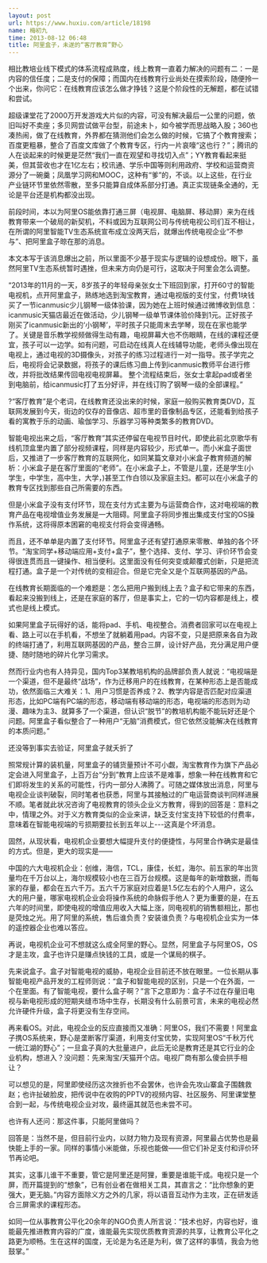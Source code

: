 ```yaml
---
layout: post
url: https://www.huxiu.com/article/18198
name: 梅初九
time: 2013-08-12 06:48
title: 阿里盒子，未遂的“客厅教育”野心
---
```

相比教培业线下模式的体系流程成熟度，线上教育一直着力解决的问题有二：一是内容的信任度；二是支付的保障；而国内在线教育行业尚处在摸索阶段，随便拎一个出来，你问它：在线教育应该怎么做才挣钱？这是个阶段性的无解题，都在试错和尝试。

超级课堂花了2000万开发游戏大片似的内容，可没有解决最后一公里的问题，依旧叫好不卖座；多贝网尝试做平台型，前途未卜，如今被学而思战略入股；360也凑热闹，做了在线教育，外界都在猜测他们会怎么做的时候，它搞了个教育搜索；百度更粗暴，整合了百度文库做了个教育专区，行内一片哀嚎“这也行？”；腾讯的人在谈起来的时候更是茫然“我们一直在观望和寻找切入点”；YY教育看起来挺美，但其营收也才在1亿左右；校讯通、学乐中国等则利用政府、学校和运营商资源分了一碗羹；凤凰学习网和MOOC，这种有“爹”的，不谈。以上这些，在行业产业链环节里依然零散，至多只能算自成体系部分打通。真正实现链条全通的，无论是平台还是机构都没出现。

前段时间，本以为阿里OS能依靠打通三屏（电视屏、电脑屏、移动屏）来为在线教育带来一个破局的新契机，不料或因为互联网公司与传统电视公司们互不相让，在所谓的阿里智能TV生态系统宣布成立没两天后，就爆出传统电视企业“不参与”、把阿里盒子晾在那的消息。

本文本写于该消息爆出之前，所以里面不少基于现实与逻辑的设想成份。眼下，虽然阿里TV生态系统暂时遇挫，但未来方向仍是可行，这取决于阿里会怎么调整。

“2013年的11月的一天，8岁孩子的年轻母亲张女士下班回到家，打开60寸的智能电视机，点开阿里盒子，熟练地选到淘宝教育，通过电视版的支付宝，付费1块钱买了一节icanmusic少儿钢琴一级体验课，因为她在上班时候通过微博收到信息：icanmusic天猫店最近在做活动，少儿钢琴一级单节课体验价降到1元。正好孩子刚买了icanmusic新出的‘小钢琴’，平时孩子只能周末去学琴，现在在家也能学了。关键是音乐教学视频做得生动有趣，电视屏幕大也不伤眼睛，在线的课程还便宜，孩子可以一边学。如有问题，可启动在线真人在线辅导功能，老师头像出现在电视上，通过电视的3D摄像头，对孩子的练习过程进行一对一指导。孩子学完之后，电视将会记录数据，将孩子的课后练习曲上传到icanmusic教师平台进行修改，并将批改结果传回电视电视屏幕。 整个流程结束后，张女士拿起pad或者坐到电脑前，给icanmusic打了五分好评，并在线订购了钢琴一级的全部课程。”

?“客厅教育”是个老词，在线教育还没出来的时候，家庭一般购买教育类DVD，互联网发展到今天，街边的仅存的音像店、超市里的音像制品专区，还能看到给孩子看的寓教于乐的动画、瑜伽学习、乐器学习等种类繁多的教育DVD。

智能电视出来之后，“客厅教育”其实还停留在电视节目时代，即使此前北京歌华有线机顶盒里内置了部分视频课程，同样是内容较少，形式单一。而小米盒子面世后，又推进了一步客厅教育的互联网化，如同某篇文章对小米盒子教育频道的解析：小米盒子是在客厅里面的“老师”。在小米盒子上，不管是儿童，还是学生(小学生，中学生，高中生，大学，)甚至工作白领以及家庭主妇。都可以在小米盒子的教育专区找到那些自己所需要的东西。

但是小米盒子没有支付环节，现在支付方式主要为与运营商合作，这对电视端的教育产品在电视增值业务发展是一大阻碍。阿里盒子将同步推出集成支付宝的OS操作系统，这将得原本困窘的电视支付将会变得通畅。

而且，还不单单是内置了支付环节。阿里盒子还有望打通原来零散、单独的各个环节。“淘宝同学+移动端应用+支付+盒子”，整个选择、支付、学习、评价环节会变得很连贯而且一键操作、相当便利。这里面没有任何突变或颠覆式创新，只是把流程打通。盒子是一个对传统的变相迎合。但是它完全又是个互联网基因的产品。

在线教育长期面临的一个难题是：怎么把用户搬到线上去？盒子和它带来的东西，看起来没搬到线上，还是在家庭的客厅，但是事实上，它的一切内容都是线上，模式也是线上模式。

如果阿里盒子玩得好的话，能将pad、手机、电视整合。消费者回家可以在电视上看、路上可以在手机看，不想坐了就躺着用pad。内容不变，只是把原来各自为政的终端打通了，利用互联网基因的产品，整合三屏，设计好产品，充分满足用户便捷、随时随地的碎片化学习需求。

然而行业内也有人持异见，国内Top3某教培机构的品牌部负责人就说：“电视端是一个渠道，但不是最终“战场”，作为迁移用户的在线教育，在某种形态上是否能成功，依然面临三大难关：1、用户习惯是否养成？2、教学内容是否匹配对应渠道形态，比如PC端有PC端的形态，移动端有移动端的形态，电视端的形态则为动漫、趣味为主3、就算多了一个渠道，但认识“脱节”的教培机构能不能玩好还是个问题。阿里盒子看似整合了一种用户“无脑”消费模式，但它依然没能解决在线教育的本质问题。”

还没等到事实去验证，阿里盒子就夭折了

照常规计算的装机量，阿里盒子的铺货量预计不可小觑，淘宝教育作为旗下产品必定会进入阿里盒子，上百万台“分到”教育上应该不是难事，想象一种在线教育和它们即将发生的关系的可能性，行内一部分人沸腾了。可随之媒体放出消息，阿里与电视企业谈判破裂，同时笔者也获悉，阿里与其接触过的广电运营商谈判同样进展不顺。笔者就此状况咨询了电视教育的领头企业义方教育，得到的回答是：意料之中，情理之外。对于义方教育类似的企业来讲，缺乏支付宝支持下较低的付费率，意味着在智能电视端的亏损期要拉长到五年以上---这真是个坏消息。

固然，从现状看，电视机企业要想大幅提升支付的便捷性，与阿里合作确实是最佳的方式。但是，更大的现实是——

中国的六大电视机企业：创维，海信，TCL，康佳，长虹，海尔。前五家的年出货量均在千万台以上，海尔规模较小也在三百万台规模。这是每年的新增数据，而每家的存量，都会在五六千万。五六千万家庭对应着是1.5亿左右的个人用户，这么大的用户量，哪家电视机企业会将操作系统的命脉假手他人？更为重要的是，在五六年的时间里，即使电视的增值应用收入大幅上涨，同电视机的销售额相比，那也是荧烛之光。用了阿里的系统，售后谁负责？安装谁负责？与电视机企业实为一体的遥控器企业也难以答应。

再说，电视机企业可不想就这么成全阿里的野心。显然，阿里盒子与阿里OS，OS才是主攻，盒子也许只是赚点快钱的工具，或是一个谋局的棋子。

先来说盒子。盒子对智能电视的威胁，电视企业目前还不放在眼里。一位长期从事智能电视产品开发的工程师则说：“盒子和智能电视的区别，只是一个在外面，一个在里面。有了智能电视，要什么盒子啊？”言下之意即为：盒子不过在存量旧电视与新电视形成的短期夹缝市场中生存，长期没有什么前景可言，未来的电视必然允许硬件升级，盒子将更没有生存空间。

再来看OS。对此，电视企业的反应直接而又准确：阿里OS，我们不需要！阿里盒子携OS系统来，野心是垄断客厅渠道，利用支付宝优势，实现阿里OS“千秋万代一统江湖的野心”；一旦盒子真的大批量进户，此后无论是教育还是其它行业的企业机构，想进入？没问题：先来淘宝/天猫开个店。电视厂商有那么傻会拱手相让？

可以想见的是，阿里即使经历这次挫折也不会罢休，也许会先攻山寨盒子围魏救赵；也许扯破脸皮，把传说中在收购的PPTV的视频内容、社区服务、阿里课堂整合到一起，与传统电视企业对攻，最终逼其就范也未尝不可。

也许有人还问：那这件事，只能阿里做吗？

回答是：当然不是，但目前行业内，以财力物力及现有资源，阿里最占优势也是最快能上手的一家。同样的事情小米能做，乐视也能做——但它们补足支付和评价环节再论吧。

其实，这事儿谁干不重要，管它是阿里还是阿狸，重要是谁能干成。电视只是一个屏，而开篇提到的“想象”，已有创业者在做相关工具，其直言之：“比你想象的更强大，更无脑。”内容方面除义方之外的几家，将以语音互动作为主攻，正在研发适合三屏需求的课程形态。

如同一位从事教育公平化20余年的NGO负责人所言说：“技术也好，内容也好，谁能最先推进教育内容的广度，谁能最先实现优质教育资源的共享，让教育公平化之路更为顺畅。生在这样的国度，无论是为名还是为利，做了这样的事情，我会为他鼓掌。”

